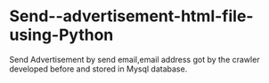 Send--advertisement-html-file-using-Python
===========================================

Send Advertisement by send email,email address got by the crawler developed before and stored in Mysql database.

